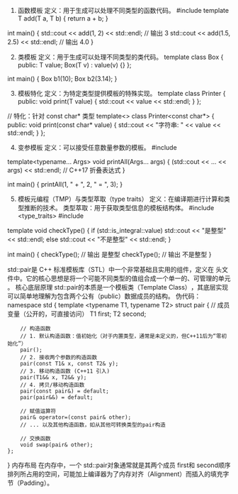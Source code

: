 1. 函数模板
定义：用于生成可以处理不同类型的函数代码。
#include <iostream>
template<typename T>
T add(T a, T b) {
    return a + b;
}

int main() {
    std::cout << add(1, 2) << std::endl;       // 输出 3
    std::cout << add(1.5, 2.5) << std::endl;   // 输出 4.0
}

2. 类模板
定义：用于生成可以处理不同类型的类代码。
template<typename T>
class Box {
public:
    T value;
    Box(T v) : value(v) {}
};

int main() {
    Box<int> b1(10);
    Box<double> b2(3.14);
}

3. 模板特化
定义：为特定类型提供模板的特殊实现。
template<typename T>
class Printer {
public:
    void print(T value) {
        std::cout << value << std::endl;
    }
};

// 特化：针对 const char* 类型
template<>
class Printer<const char*> {
public:
    void print(const char* value) {
        std::cout << "字符串: " << value << std::endl;
    }
};

4. 变参模板
定义：可以接受任意数量参数的模板。
#include <iostream>

template<typename... Args>
void printAll(Args... args) {
    (std::cout << ... << args) << std::endl; // C++17 折叠表达式
}

int main() {
    printAll(1, " + ", 2, " = ", 3);
}

5. 模板元编程（TMP）与类型萃取（type traits）
定义：在编译期进行计算和类型推断的技术。
类型萃取：用于获取类型信息的模板结构体。
#include <type_traits>
#include <iostream>

template<typename T>
void checkType() {
    if (std::is_integral<T>::value)
        std::cout << "是整型" << std::endl;
    else
        std::cout << "不是整型" << std::endl;
}

int main() {
    checkType<int>();      // 输出 是整型
    checkType<double>();   // 输出 不是整型
}

std::pair是 C++ 标准模板库（STL）中一个非常基础且实用的组件，定义在 <utility>头文件中。它的核心思想是​​将一个可能不同类型的值组合成一个单一的、可管理的单元​​。
核心底层原理
std::pair的本质是一个​​模板类（Template Class）​​，其底层实现可以简单地理解为包含两个公有（public）数据成员的结构。
伪代码：
namespace std {
    template <typename T1, typename T2>
    struct pair {
        // 成员变量（公开的，可直接访问）
        T1 first;
        T2 second;

        // 构造函数
        // 1. 默认构造函数：值初始化（对于内置类型，通常是未定义的，但C++11后为“零初始化”）
        pair();
        // 2. 接收两个参数的构造函数
        pair(const T1& x, const T2& y);
        // 3. 移动构造函数 (C++11 引入)
        pair(T1&& x, T2&& y);
        // 4. 拷贝/移动构造函数
        pair(const pair&) = default;
        pair(pair&&) = default;

        // 赋值运算符
        pair& operator=(const pair& other);
        // ... 以及其他构造函数，如从其他可转换类型的pair构造

        // 交换函数
        void swap(pair& other);
    };
}
内存布局
在内存中，一个 std::pair对象通常就是其两个成员 first和 second顺序排列所占用的空间，可能加上编译器为了内存对齐（Alignment）而插入的填充字节（Padding）。




